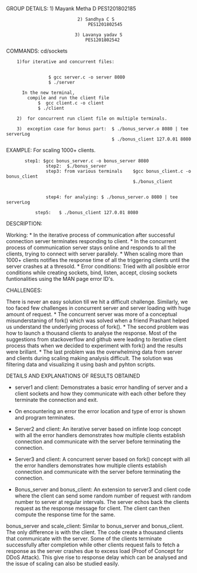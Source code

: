 GROUP DETAILS:  1) Mayank Metha D
                                   PES1201802185

                               2) Sandhya C S
                                   PES1201802545

                              3) Lavanya yadav S
                                  PES1201802542

COMMANDS: cd/sockets
          
        1)for iterative and concurrent files:  

           
                    $ gcc server.c -o server 8080 
                    $ ./server

          In the new terminal, 
	        compile and run the client file
                $  gcc client.c -o client
                $ ./client 
	  
        2)  for concurrent run client file on multiple terminals.

        3)  exception case for bonus part:  $ ./bonus_server.o 8080 | tee serverLog
                                            $ ./bonus_client 127.0.01 8080

EXAMPLE: For scaling 1000+ clients.
                   
		   step1: $gcc bonus_server.c -o bonus_server 8080
                   step2:  $./bonus_server
                   step3: from various terminals    $gcc bonus_client.c -o bonus_client
                                                    $./bonus_client
                             

                   step4: for analying: $ ./bonus_server.o 8080 | tee serverLog
                   
	           step5:   $ ./bonus_client 127.0.01 8080

DESCRIPTION:

Working:      * In the iterative process of communication after successful connection server terminates responding to client.
              * In the concurrent process of communication server stays online and responds to all the clients, trying to connect with                        server parallely.
              * When scaling more than 1000+ clients notifies the response time of all the triggering clients until the server crashes                   at a thresold.
              * Error conditions: Tried with all posibble error conditions while creating sockets, bind, listen, accept, closing sockets                 funtionalities using the MAN page error ID's.

CHALLENGES:



There is never an easy solution till we hit a difficult challenge. Similarly, we too faced few challenges in concurrent server and server loading with huge amount of request. 
     * The concurrent server was more of a conceptual misunderstaning of fork() which was solved when a friend Prashant helped us                understand the underlying process of fork(). 
     * The second problem was how to launch a thousand clients to analyse the response. Most of the suggestions from stackoverflow               and github were leading to iterative client process thats when we decided to experiment with fork() and the results were                 brillant.
     * The last problem was the overwhelming data from server and clients during scaling making analysis difficult. The solution was             filtering data and visualizing it using bash and pyhton scripts.


DETAILS AND EXPLANATIONS OF RESULTS OBTAINED 

 

* server1 and client: Demonstrates a basic error handling of server and a client sockets and how they communicate with each other before   they terminate the connection and exit. 

* On encountering an error the error location and type of error is shown and program terminates.



* Server2 and client: An iterative server based on infinte loop concept with all the error handlers demonstrates how multiple clients     establish connection and communicate with the server before terminating the connection.



* Server3 and client: A concurrent server based on fork() concept with all the error handlers demonstrates how multiple clients          establish connection and communicate with the server before terminating the connection.


* Bonus_server and bonus_client: An extension to server3 and client code where the client can send some random number of request with random number to server at regular intervals. The server echos back the clients request as the response message for client.
 The client can then compute the response time for the same.

bonus_server and scale_client: Similar to bonus_server and bonus_client. The only difference is with the client. The code create a thousand clients that communicate with the server. Some of the clients terminate successfully after completion while other clients request fails to fetch a response as the server crashes due to excess load (Proof of Concept for DDoS Attack). 
This give rise to response delay which can be analysed and the issue of scaling can also be studied easily.
